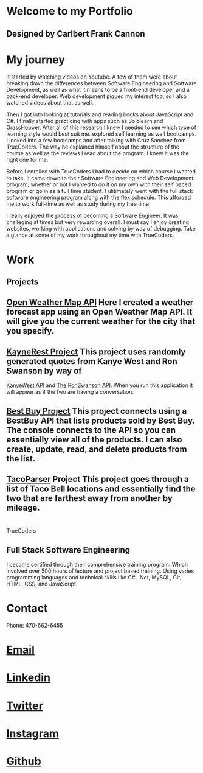 # Welcome to my Portfolio

##  Designed by Carlbert Frank Cannon
					
					
#  My journey
							
It started by watching videos on Youtube. A few of them were about breaking down the differences between 
Software Engineering and Software Development, as well as what it means to be a front-end developer and a 
back-end developer. Web development piqued my interest too, so I also watched videos about that as well. 

Then I got into looking at tutorials and reading books about JavaScript and C#. 
I finally started practicing with apps such as Sololearn and GrassHopper. 
After all of this research I knew I needed to see which type of learning style would best suit me.
explored self learning as well bootcamps. I looked into a few bootcamps and after talking with 
Cruz Sanchez from TrueCoders. The way he explained himself about the structure of the course as well 
as the reviews I read about the program. I knew it was the right one for me.
								
								
Before I enrolled with TrueCoders I had to decide on which course I wanted to take. It came down to their 
Software Engineering and Web Development program; whether or not I wanted to do it on my own with their self 
paced program or go in as a full time student. I ulitimately went with the full stack software engineering program 
along with the flex schedule. This afforded me to work full-time as well as study during my free time.
								
I really enjoyed the process of becoming a Software Engineer. It was challeging at times but very rewarding overall. 
I must say I enjoy creating websites, working with applications and solving by way of debugging.
Take a glance at some of my work throughout my time with TrueCoders.
						

 #  Work 
							
##  Projects
								
##  [Open Weather Map API](https://github.com/CarlbertCannon/OpenWeatherMapAPI) Here I created a weather forecast app using an Open Weather Map API. It will give you the current weather for the city that you specify.

##  [KayneRest Project](https://github.com/CarlbertCannon/KanyeWest) This project uses randomly generated quotes from Kanye West and Ron Swanson by way of
[KanyeWest API](https://api.kanye.rest) and [The RonSwanson API](https://ron-swanson-quotes.herokuapp.com/v2/quotes). When you run this application it will appear as if the two are having a conversation.

##  [Best Buy Project](https://github.com/CarlbertCannon/BestBuyBestPractices) This project connects using a BestBuy API that lists products sold by Best Buy. The console connects to the API so you can essentially view all of the products. I can also create, update, read, and delete products from the list.

##  [TacoParser](https://github.com/CarlbertCannon/TacoParser) Project This project goes through a list of Taco Bell locations and essentially find the two that are farthest away from another by mileage.
							
						
						
#
TrueCoders

##  Full Stack Software Engineering

I became certified through their comprehensive training program. 
Which involved over 500 hours of lecture and project based training.
Using varies programming languages and technical skills like C#,
.Net, MySQL, Git, HTML, CSS, and JavaScript.</p>
							

#  Contact
							
							
							
Phone: 470-662-6455
#  [Email](mailto:51percentbetter@gmail.com)
#  [Linkedin](https://www.linkedin.com/in/carlbert-cannon-02b4978b/)
#  [Twitter](https://twitter.com/FrankCannon85)
#  [Instagram](https://www.instagram.com/51percentbetter/)
#  [Github](https://github.com/CarlbertCannon)
								


								
								

								
							

